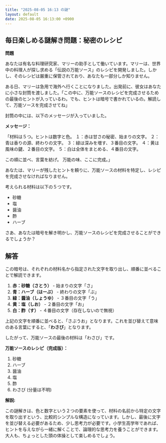 ```yaml
---
title: "2025-08-05 16:13 の謎"
layout: default
date: 2025-08-05 16:13:00 +0900
---
```

## 毎日楽しめる謎解き問題：秘密のレシピ

**問題**

あなたは有名な料理研究家、マリーの助手として働いています。マリーは、世界中の料理人が探し求める「伝説の万能ソース」のレシピを開発しました。しかし、そのレシピは厳重に保管されており、あなたも一部分しか知りません。

ある日、マリーは急用で海外へ行くことになりました。出発前に、彼女はあなたに小さな封筒を渡しました。「この中に、万能ソースのレシピを完成させるための最後のヒントが入っているわ。でも、ヒントは暗号で書かれているの。解読して、万能ソースを完成させてね」

封筒の中には、以下のメッセージが入っていました。

**メッセージ：**

「材料は５つ。ヒントは数字と色。
１：赤は甘さの秘密、始まりの文字。
２：青は香りの源、終わりの文字。
３：緑は深みを増す、３番目の文字。
４：黄は風味の鍵、２番目の文字。
５：白は全体をまとめる、４番目の文字。

この順に並べ、言葉を紡げ。
万能の味、ここに完成。」

あなたは、マリーが残したヒントを頼りに、万能ソースの材料を特定し、レシピを完成させなければなりません。

考えられる材料は以下の５つです。

*   砂糖
*   塩
*   醤油
*   酢
*   ハーブ

さあ、あなたは暗号を解き明かし、万能ソースのレシピを完成させることができるでしょうか？

## 解答

この暗号は、それぞれの材料名から指定された文字を取り出し、順番に並べることで解読できます。

1.  **赤：砂糖（さとう）** - 始まりの文字「さ」
2.  **青：ハーブ（はーぶ）** - 終わりの文字「ぶ」
3.  **緑：醤油（しょうゆ）** - ３番目の文字「う」
4.  **黄：塩（しお）** - ２番目の文字「お」
5.  **白：酢（す）** - ４番目の文字（存在しないので無視）

上記の文字を順番に並べると、「さぶうお」となります。これを並び替えて意味のある言葉にすると、「**わさび**」となります。

したがって、万能ソースの最後の材料は「わさび」です。

**万能ソースのレシピ（完成版）：**

1.  砂糖
2.  ハーブ
3.  醤油
4.  塩
5.  酢
6.  わさび
(分量は不明)

**解説:**

この謎解きは、色と数字という２つの要素を使って、材料の名前から特定の文字を取り出すという、比較的シンプルな構造になっています。しかし、最後に文字を並び替える必要があるため、少し思考力が必要です。小学生高学年であれば、ヒントを与えながら一緒に解くことで、論理的な思考力を養うことができます。大人も、ちょっとした頭の体操として楽しめるでしょう。
